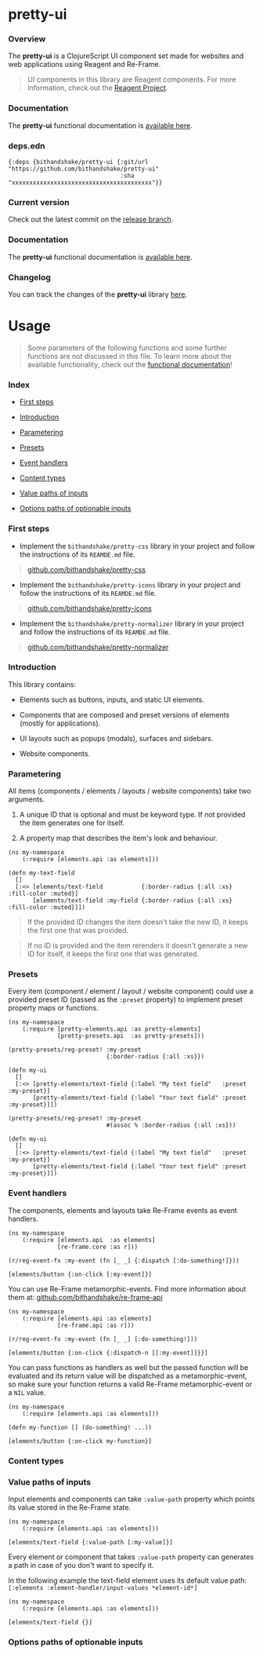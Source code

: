 
# pretty-ui

### Overview

The <strong>pretty-ui</strong> is a ClojureScript UI component set made for websites
and web applications using Reagent and Re-Frame.

> UI components in this library are Reagent components. For more information, check out
  the [Reagent Project](https://github.com/reagent-project/reagent).

### Documentation

The <strong>pretty-ui</strong> functional documentation is [available here](documentation/COVER.md).

### deps.edn

```
{:deps {bithandshake/pretty-ui {:git/url "https://github.com/bithandshake/pretty-ui"
                                :sha     "xxxxxxxxxxxxxxxxxxxxxxxxxxxxxxxxxxxxxxxx"}}
```

### Current version

Check out the latest commit on the [release branch](https://github.com/bithandshake/pretty-ui/tree/release).

### Documentation

The <strong>pretty-ui</strong> functional documentation is [available here](documentation/COVER.md).

### Changelog

You can track the changes of the <strong>pretty-ui</strong> library [here](CHANGES.md).

# Usage

> Some parameters of the following functions and some further functions are not discussed in this file.
  To learn more about the available functionality, check out the [functional documentation](documentation/COVER.md)!

### Index

- [First steps](#first-steps)

- [Introduction](#introduction)

- [Parametering](#parametering)

- [Presets](#presets)

- [Event handlers](#event-handlers)

- [Content types](#content-types)

- [Value paths of inputs](#value-paths-of-inputs)

- [Options paths of optionable inputs](#options-paths-of-optionable-inputs)

### First steps

- Implement the `bithandshake/pretty-css` library in your project and follow
  the instructions of its `REAMDE.md` file.

> [github.com/bithandshake/pretty-css](https://github.com/bithandshake/pretty-css)

- Implement the `bithandshake/pretty-icons` library in your project and follow
  the instructions of its `REAMDE.md` file.

> [github.com/bithandshake/pretty-icons](https://github.com/bithandshake/pretty-icons)

- Implement the `bithandshake/pretty-normalizer` library in your project and follow
  the instructions of its `REAMDE.md` file.

> [github.com/bithandshake/pretty-normalizer](https://github.com/bithandshake/pretty-normalizer)

### Introduction

This library contains:

- Elements such as buttons, inputs, and static UI elements.

- Components that are composed and preset versions of elements (mostly for applications).

- UI layouts such as popups (modals), surfaces and sidebars.

- Website components.

### Parametering

All items (components / elements / layouts / website components) take two arguments.

1. A unique ID that is optional and must be keyword type. If not provided the item
   generates one for itself.

2. A property map that describes the item's look and behaviour.   

```
(ns my-namespace
    (:require [elements.api :as elements]))

(defn my-text-field
  []
  [:<> [elements/text-field           {:border-radius {:all :xs} :fill-color :muted}]
       [elements/text-field :my-field {:border-radius {:all :xs} :fill-color :muted}]])
```

> If the provided ID changes the item doesn't take the new ID, it keeps the first one that was provided.

> If no ID is provided and the item rerenders it doesn't generate a new ID for itself, it keeps the first one that was generated.

### Presets

Every item (component / element / layout / website component) could use a provided preset ID
(passed as the `:preset` property) to implement preset property maps or functions.

```
(ns my-namespace
    (:require [pretty-elements.api :as pretty-elements]
              [pretty-presets.api  :as pretty-presets]))

(pretty-presets/reg-preset! :my-preset
                            {:border-radius {:all :xs}})

(defn my-ui
  []
  [:<> [pretty-elements/text-field {:label "My text field"   :preset :my-preset}]
       [pretty-elements/text-field {:label "Your text field" :preset :my-preset}]])       
```

```
(pretty-presets/reg-preset! :my-preset
                            #(assoc % :border-radius {:all :xs}))       

(defn my-ui
  []
  [:<> [pretty-elements/text-field {:label "My text field"   :preset :my-preset}]
       [pretty-elements/text-field {:label "Your text field" :preset :my-preset}]])       
```

### Event handlers

The components, elements and layouts take Re-Frame events as event handlers.

```
(ns my-namespace
    (:require [elements.api  :as elements]
              [re-frame.core :as r]))

(r/reg-event-fx :my-event (fn [_ _] {:dispatch [:do-something!]}))

[elements/button {:on-click [:my-event]}]
```

You can use Re-Frame metamorphic-events. Find more information about them at:
[github.com/bithandshake/re-frame-api](https://github.com/bithandshake/re-frame-api)

```
(ns my-namespace
    (:require [elements.api :as elements]
              [re-frame.api :as r]))

(r/reg-event-fx :my-event (fn [_ _] [:do-something!]))

[elements/button {:on-click {:dispatch-n [[:my-event]]}}]
```

You can pass functions as handlers as well but the passed function will be evaluated
and its return value will be dispatched as a metamorphic-event, so make sure your
function returns a valid Re-Frame metamorphic-event or a `NIL` value.

```
(ns my-namespace
    (:require [elements.api :as elements]))

(defn my-function [] (do-something! ...))

[elements/button {:on-click my-function}]
```

### Content types

### Value paths of inputs

Input elements and components can take `:value-path` property which points its
value stored in the Re-Frame state.

```
(ns my-namespace
    (:require [elements.api :as elements]))

[elements/text-field {:value-path [:my-value]}]
```

Every element or component that takes `:value-path` property can generates a path
in case of you don't want to specify it.

In the following example the text-field element uses its default value path:
`[:elements :element-handler/input-values *element-id*]`

```
(ns my-namespace
    (:require [elements.api :as elements]))

[elements/text-field {}]
```

### Options paths of optionable inputs
